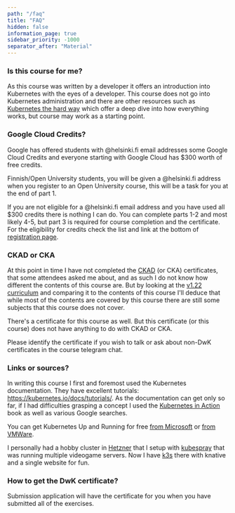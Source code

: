 ```yaml
---
path: "/faq"
title: "FAQ"
hidden: false
information_page: true
sidebar_priority: -1000
separator_after: "Material"
---
```


<table-of-contents></table-of-contents>

### Is this course for me? ###

As this course was written by a developer it offers an introduction into Kubernetes with the eyes of a developer. This course does not go into Kubernetes administration and there are other resources such as [Kubernetes the hard way](https://github.com/kelseyhightower/kubernetes-the-hard-way) which offer a deep dive into how everything works, but course may work as a starting point.

### Google Cloud Credits? ###

Google has offered students with @helsinki.fi email addresses some Google Cloud Credits and everyone starting with Google Cloud has $300 worth of free credits.

Finnish/Open University students, you will be given a @helsinki.fi address when you register to an Open University course, this will be a task for you at the end of part 1.

If you are not eligible for a @helsinki.fi email address and you have used all $300 credits there is nothing I can do. You can complete parts 1-2 and most likely 4-5, but part 3 is required for course completion and the certificate. For the eligibility for credits check the list and link at the bottom of [registration page](/registration-and-completion).

### CKAD or CKA ###

At this point in time I have not completed the [CKAD](https://www.cncf.io/certification/ckad/) (or CKA) certificates, that some attendees asked me about, and as such I do not know how different the contents of this course are. But by looking at the [v1.22 curriculum](https://github.com/cncf/curriculum/blob/master/CKAD_Curriculum_v1.22.pdf) and comparing it to the contents of this course I'll deduce that while most of the contents are covered by this course there are still some subjects that this course does not cover.

There's a certificate for this course as well. But this certificate (or this course) does not have anything to do with CKAD or CKA.

Please identify the certificate if you wish to talk or ask about non-DwK certificates in the course telegram chat.

### Links or sources? ###

In writing this course I first and foremost used the Kubernetes documentation. They have excellent tutorials: <https://kubernetes.io/docs/tutorials/>.
As the documentation can get only so far, if I had difficulties grasping a concept I used the [Kubernetes in Action](https://www.manning.com/books/kubernetes-in-action) book as well as various Google searches.

You can get Kubernetes Up and Running for free [from Microsoft](https://azure.microsoft.com/en-us/resources/kubernetes-up-and-running/) or [from VMWare](https://k8s.vmware.com/kubernetes-up-and-running/).

I personally had a hobby cluster in [Hetzner](https://www.hetzner.com/) that I setup with [kubespray](https://github.com/kubernetes-sigs/kubespray) that was running multiple videogame servers. Now I have [k3s](https://github.com/rancher/k3s) there with knative and a single website for fun.

### How to get the DwK certificate? ###

Submission application will have the certificate for you when you have submitted all of the exercises.
